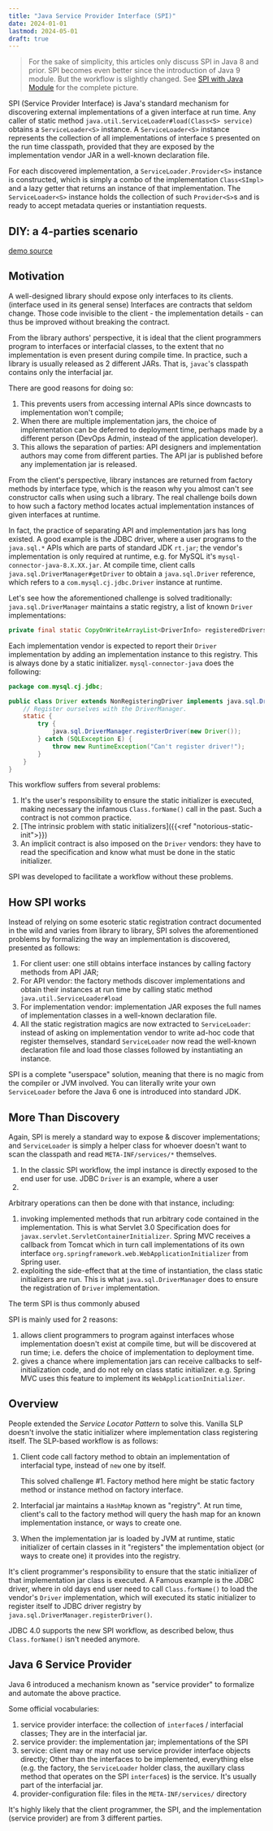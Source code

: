 ```yaml
---
title: "Java Service Provider Interface (SPI)"
date: 2024-01-01
lastmod: 2024-05-01
draft: true
---
```


> For the sake of simplicity, this articles only discuss SPI in Java 8 and prior.
> SPI becomes even better since the introduction of Java 9 module. But the workflow is slightly changed.
> See [SPI with Java Module]({{./module/module-descriptor#enhanced-spi}}) for the complete picture.

SPI (Service Provider Interface) is Java's standard mechanism for discovering external implementations of a given interface at run time. Any caller of static method `java.util.ServiceLoader#load(Class<S> service)` obtains a `ServiceLoader<S>` instance.
A `ServiceLoader<S>` instance represents the collection of all implementations of interface `S` presented on the run time classpath, provided that they are exposed by the implementation vendor JAR in a well-known declaration file.

For each discovered implementation, a `ServiceLoader.Provider<S>` instance is constructed, which is simply a combo of the implementation `Class<SImpl>` and a lazy getter that returns an instance of that implementation. The `ServiceLoader<S>` instance holds the collection of such `Provider<S>`s and is ready to accept metadata queries or instantiation requests.

## DIY: a 4-parties scenario

[demo source](https://github.com/cesun00/cesunio-spi-demo)

## Motivation

A well-designed library should expose only interfaces to its clients. (interface used in its general sense)
Interfaces are contracts that seldom change.
Those code invisible to the client - the implementation details - can thus be improved without breaking the contract.

From the library authors' perspective, it is ideal that the client programmers program to interfaces or interfacial classes, to the extent that no implementation is even present during compile time. In practice, such a library is usually released as 2 different JARs. That is, `javac`'s classpath contains only the interfacial jar.

There are good reasons for doing so:
1. This prevents users from accessing internal APIs since downcasts to implementation won't compile;
2. When there are multiple implementation jars, the choice of implementation can be deferred to deployment time, perhaps made by a different person (DevOps Admin, instead of the application developer).
3. This allows the separation of parties: API designers and implementation authors may come from different parties. The API jar is published before any implementation jar is released.

From the client's perspective, library instances are returned from factory methods by interface type,
which is the reason why you almost can't see constructor calls when using such a library.
The real challenge boils down to how such a factory method locates actual implementation instances of given interfaces at runtime.

In fact, the practice of separating API and implementation jars has long existed.
A good example is the JDBC driver, where a user programs to the `java.sql.*` APIs which are parts of standard JDK `rt.jar`; the vendor's implementation is only required at runtime, e.g. for MySQL it's `mysql-connector-java-8.X.XX.jar`.
At compile time, client calls `java.sql.DriverManager#getDriver` to obtain a `java.sql.Driver` reference, which refers to a `com.mysql.cj.jdbc.Driver` instance at runtime.

Let's see how the aforementioned challenge is solved traditionally:
`java.sql.DriverManager` maintains a static registry, a list of known `Driver` implementations:

```java
private final static CopyOnWriteArrayList<DriverInfo> registeredDrivers = new CopyOnWriteArrayList<>();
```

Each implementation vendor is expected to report their `Driver` implementation by adding an implementation instance to
this registry. This is always done by a static initializer. `mysql-connector-java` does the following:

```java
package com.mysql.cj.jdbc;

public class Driver extends NonRegisteringDriver implements java.sql.Driver {
    // Register ourselves with the DriverManager.
    static {
        try {
            java.sql.DriverManager.registerDriver(new Driver());
        } catch (SQLException E) {
            throw new RuntimeException("Can't register driver!");
        }
    }
}
```

This workflow suffers from several problems:
1. It's the user's responsibility to ensure the static initializer is executed, making necessary the infamous `Class.forName()` call in the past. Such a contract is not common practice.
2. [The intrinsic problem with static initializers]({{<ref "notorious-static-init">}})
3. An implicit contract is also imposed on the `Driver` vendors: they have to read the specification and know what must be done in the static initializer.

SPI was developed to facilitate a workflow without these problems.

## How SPI works

Instead of relying on some esoteric static registration contract documented in the wild and varies from library to library,
SPI solves the aforementioned problems by formalizing the way an implementation is discovered, presented as follows:

1. For client user: one still obtains interface instances by calling factory methods from API JAR;
2. For API vendor: the factory methods discover implementations and obtain their instances at run time by calling static method `java.util.ServiceLoader#load`
3. For implementation vendor: implementation JAR exposes the full names of implementation classes in a well-known declaration file.
4. All the static registration magics are now extracted to `ServiceLoader`: instead of asking on implementation vendor to write ad-hoc code that register themselves, standard `ServiceLoader` now read the well-known declaration file and load those classes followed by instantiating an instance.

SPI is a complete "userspace" solution, meaning that there is no magic from the compiler or JVM involved. You can literally write your own `ServiceLoader` before the Java 6 one is introduced into standard JDK.

## More Than Discovery

Again, SPI is merely a standard way to expose & discover implementations;
and `ServiceLoader` is simply a helper class for whoever doesn't want to scan the classpath and read `META-INF/services/*` themselves.

1. In the classic SPI workflow, the impl instance is directly exposed to the end user for use. JDBC `Driver` is an example, where a user 
2. 


Arbitrary operations can then be done with that instance, including:
1. invoking implemented methods that run arbitrary code contained in the implementation. This is what Servlet 3.0 Specification does for `javax.servlet.ServletContainerInitializer`. Spring MVC receives a callback from Tomcat which in turn call implementations of its own interface `org.springframework.web.WebApplicationInitializer` from Spring user.
2. exploiting the side-effect that at the time of instantiation, the class static initializers are run. This is what `java.sql.DriverManager` does to ensure the registration of `Driver` implementation.

The term SPI is thus commonly abused

SPI is mainly used for 2 reasons:
1. allows client programmers to program against interfaces whose implementation doesn't exist at compile time, but will be discovered at run time; i.e. defers the choice of implementation to deployment time.
2. gives a chance where implementation jars can receive callbacks to self-initialization code, and do not rely on class static initializer. e.g. Spring MVC uses this feature to implement its `WebApplicationInitializer`.

## Overview

People extended the *Service Locator Pattern* to solve this. Vanilla SLP doesn't involve the static initializer where implementation class registering itself. The SLP-based workflow is as follows:

1. Client code call factory method to obtain an implementation of interfacial type, instead of `new` one by itself.

    This solved challenge #1. Factory method here might be static factory method or instance method on factory interface.

2. Interfacial jar maintains a `HashMap` known as "registry". At run time, client's call to the factory method will query the hash map for an known implementation instance, or ways to create one.
3. When the implementation jar is loaded by JVM at runtime, static initializer of certain classes in it "registers" the implementation object (or ways to create one) it provides into the registry.

It's client programmer's responsibility to ensure that the static initializer of that implementation jar class is executed. A Famous example is the JDBC driver, where in old days end user need to call `Class.forName()` to load the vendor's `Driver` implementation, which will executed its static initializer to register itself to JDBC driver registry by `java.sql.DriverManager.registerDriver()`.

JDBC 4.0 supports the new SPI workflow, as described below, thus `Class.forName()` isn't needed anymore.

## Java 6 Service Provider

Java 6 introduced a mechanism known as "service provider" to formalize and automate the above practice.

Some official vocabularies:
1. service provider interface: the collection of `interface`s / interfacial classes; They are in the interfacial jar.
2. service provider: the implementation jar; implementations of the SPI
3. service: client may or may not use service provider interface objects directly; Other than the interfaces to be implemented, everything else (e.g. the factory, the `ServiceLoader` holder class, the auxillary class method that operates on the SPI `interface`s) is the service. It's usually part of the interfacial jar.
4. provider-configuration file: files in the `META-INF/services/` directory

It's highly likely that the client programmer, the SPI, and the implementation (service provider) are from 3 different parties.
